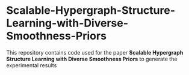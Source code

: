 # Scalable-Hypergraph-Structure-Learning-with-Diverse-Smoothness-Priors

This repository contains code used for the paper **Scalable Hypergraph Structure Learning with Diverse Smoothness Priors** to generate the experimental results

